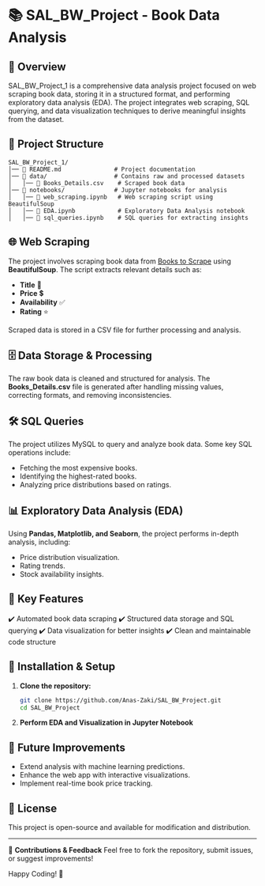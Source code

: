 # 📚 SAL_BW_Project - Book Data Analysis

## 📝 Overview
SAL_BW_Project_1 is a comprehensive data analysis project focused on web scraping book data, storing it in a structured format, and performing exploratory data analysis (EDA). The project integrates web scraping, SQL querying, and data visualization techniques to derive meaningful insights from the dataset.

## 📂 Project Structure
```
SAL_BW_Project_1/
│── 📄 README.md               # Project documentation
│── 📂 data/                   # Contains raw and processed datasets
│   │── 📄 Books_Details.csv    # Scraped book data
│── 📂 notebooks/              # Jupyter notebooks for analysis
│   │── 📄 web_scraping.ipynb   # Web scraping script using BeautifulSoup
│   │── 📄 EDA.ipynb            # Exploratory Data Analysis notebook
│   │── 📄 sql_queries.ipynb    # SQL queries for extracting insights
```

## 🌐 Web Scraping
The project involves scraping book data from [Books to Scrape](http://books.toscrape.com/) using **BeautifulSoup**. The script extracts relevant details such as:
- **Title** 📖
- **Price** 💲
- **Availability** ✅
- **Rating** ⭐

Scraped data is stored in a CSV file for further processing and analysis.

## 🗄️ Data Storage & Processing
The raw book data is cleaned and structured for analysis. The **Books_Details.csv** file is generated after handling missing values, correcting formats, and removing inconsistencies.

## 🛠️ SQL Queries
The project utilizes MySQL to query and analyze book data. Some key SQL operations include:
- Fetching the most expensive books.
- Identifying the highest-rated books.
- Analyzing price distributions based on ratings.

## 📊 Exploratory Data Analysis (EDA)
Using **Pandas, Matplotlib, and Seaborn**, the project performs in-depth analysis, including:
- Price distribution visualization.
- Rating trends.
- Stock availability insights.

## 📌 Key Features
✔️ Automated book data scraping
✔️ Structured data storage and SQL querying
✔️ Data visualization for better insights
✔️ Clean and maintainable code structure

## 🔧 Installation & Setup
1. **Clone the repository:**
   ```bash
   git clone https://github.com/Anas-Zaki/SAL_BW_Project.git
   cd SAL_BW_Project
   ```
2. **Perform EDA and Visualization in Jupyter Notebook**

## 🚀 Future Improvements
- Extend analysis with machine learning predictions.
- Enhance the web app with interactive visualizations.
- Implement real-time book price tracking.

## 📜 License
This project is open-source and available for modification and distribution.

---

📩 **Contributions & Feedback**
Feel free to fork the repository, submit issues, or suggest improvements!

Happy Coding! 🚀
